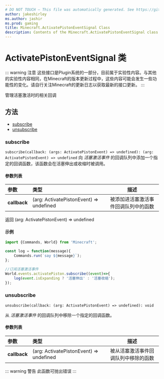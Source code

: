 ```yaml
---
# DO NOT TOUCH — This file was automatically generated. See https://github.com/Mojang/MinecraftScriptingApiDocsGenerator to modify descriptions, examples, etc.
author: jakeshirley
ms.author: jashir
ms.prod: gaming
title: Minecraft.ActivatePistonEventSignal Class
description: Contents of the Minecraft.ActivatePistonEventSignal class.
---
```

# ActivatePistonEventSignal 类
::: warning 注意
这些接口是Plugin系统的一部分，目前属于实验性内容。与其他的实验性内容相同，在Minecraft的版本更新过程中，这些内容可能会发生一些功能性的变化。请自行关注Minecraft的更新日志以获取最新的接口更新。
:::

管理活塞激活时的相关回调

## 方法
- [subscribe](#subscribe)
- [unsubscribe](#unsubscribe)
  
### **subscribe**
`
subscribe(callback: (args: ActivatePistonEvent) => undefined): (arg: ActivatePistonEvent) => undefined
`
向 _活塞激活事件_ 的回调队列中添加一个指定的回调函数，该函数会在活塞伸出或收缩时被调用。
#### 参数列表
| 参数 | 类型 | 描述 |
| :--- | :--- | :---: |
| **callback** | (arg: ActivatePistonEvent) => undefined | 被添加进活塞激活事件回调队列中的函数 |

返回 (arg: ActivatePistonEvent) => undefined

#### 示例
```javascript
import {Commands, World} from 'Minecraft';

const log = function(message){
    Commands.run(`say ${message}`);
};

//订阅活塞激活事件
World.events.activatePiston.subscribe((event)=>{
    log(event.isExpanding ? '活塞伸出' : '活塞收缩');
});
```

### **unsubscribe**
`
unsubscribe(callback: (arg: ActivatePistonEvent) => undefined): void
`

从 _活塞激活事件_ 的回调队列中移除一个指定的回调函数。
#### 参数列表
| 参数 | 类型 | 描述 |
| :--- | :--- | :---: |
| **callback** | (arg: ActivatePistonEvent) => undefined | 被从活塞激活事件回调队列中移除的函数 |


::: warning 警告
此函数可抛出错误
:::


